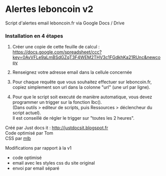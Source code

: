 Alertes leboncoin v2
====================

Script d'alertes email leboncoin.fr via Google Docs / Drive

### Installation en 4 étapes
1. Créer une copie de cette feuille de calcul : https://docs.google.com/spreadsheet/ccc?key=0AvVFLe9aLmBSdGZqT3F4WEM2THV3c1FGdkhKa21RUnc&newcopy  

2. Renseignez votre adresse email dans la cellule concernée  

3. Pour chaque requête que vous souhaitez effectuer sur leboncoin.fr, copiez simplement son url dans la colonne "url" (une url par ligne).  

4. Pour que le script soit executé de manière automatique, vous devez programmer un trigger sur la fonction lbc().  
(Dans outils > editeur de scripts, puis Ressources > déclencheur du script actuel).  
Il est conseillé de régler le trigger sur "toutes les 2 heures".

Créé par Just docs it : http://justdocsit.blogspot.fr  
Code optimisé par Tom  
CSS par [mlb](http://www.maximelebreton.com)  

Modifications par rapport à la v1
* code optimisé
* email avec les styles css du site original
* envoi par email séparé

